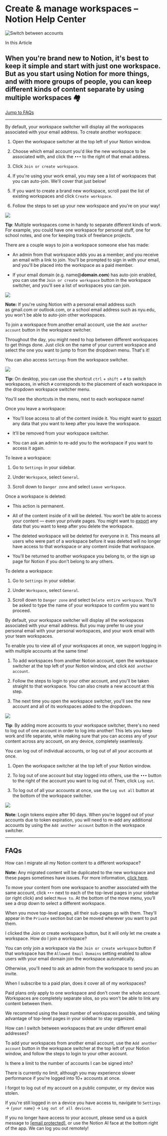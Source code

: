 # Create & manage workspaces – Notion Help Center
![Switch between accounts](https://www.notion.com/_next/image?url=https%3A%2F%2Fimg.youtube.com%2Fvi%2F8DvGO0lqBaA%2Fmaxresdefault.jpg&w=3840&q=100)

In this Article

When you're brand new to Notion, it's best to keep it simple and start with just one workspace. But as you start using Notion for more things, and with more groups of people, you can keep different kinds of content separate by using multiple workspaces 🏘
---------------------------------------------------------------------------------------------------------------------------------------------------------------------------------------------------------------------------------------------------------------

[Jump to FAQs](about:/help/create-delete-and-switch-workspaces#faq)

* * *

By default, your workspace switcher will display all the workspaces associated with your email address. To create another workspace:

1.  Open the workspace switcher at the top left of your Notion window.
    
2.  Choose which email account you'd like the new workspace to be associated with, and click the `•••` to the right of that email address.
    
3.  Click `Join or create workspace`.
    
4.  If you're using your work email, you may see a list of workspaces that you can auto-join. We'll cover that just below!
    
5.  If you want to create a brand new workspace, scroll past the list of existing workspaces and click `Create workspace`.
    
6.  Follow the steps to set up your new workspace and you're on your way!
    

![](https://www.notion.com/_next/image?url=%2Ffront-static%2Fshared%2Fcallouts%2Ftip-illustration-v4.png&w=128&q=75)

**Tip**: Multiple workspaces come in handy to separate different kinds of work. For example, you could have one workspace for personal stuff, one for school notes, and one for keeping track of freelance projects.

There are a couple ways to join a workspace someone else has made:

*   An admin from that workspace adds you as a member, and you receive an email with a link to join. You'll be prompted to sign in with your email, and you'll be placed into the workspace as a paid member.
    
*   If your email domain (e.g. name@**domain.com**) has auto-join enabled, you can use the `Join or create workspace` button in the workspace switcher, and you'll see a list of workspaces you can join.
    

![](https://www.notion.com/_next/image?url=%2Ffront-static%2Fshared%2Fcallouts%2Fnote-illustration.png&w=128&q=75)

**Note:** If you're using Notion with a personal email address such as gmail.com or outlook.com, or a school email address such as nyu.edu, you won't be able to auto-join other workspaces.

To join a workspace from another email account, use the `Add another account` button in the workspace switcher.

Throughout the day, you might need to hop between different workspaces to get things done. Just click on the name of your current workspace and select the one you want to jump to from the dropdown menu. That's it!

You can also access `Settings` from the workspace switcher.

![](https://www.notion.com/_next/image?url=%2Ffront-static%2Fshared%2Fcallouts%2Ftip-illustration-v4.png&w=128&q=75)

**Tip:** On desktop, you can use the shortcut `ctrl` + `shift` + `#` to switch workspaces, in which `#` corresponds to the placement of each workspace in the dropdown workspace switcher menu.

You'll see the shortcuts in the menu, next to each workspace name!

Once you leave a workspace:

*   You’ll lose access to all of the content inside it. You might want to [export](https://www.notion.so/help/export-your-content) any data that you want to keep after you leave the workspace.
    
*   It’ll be removed from your workspace switcher.
    
*   You can ask an admin to re-add you to the workspace if you want to access it again.
    

To leave a workspace:

1.  Go to `Settings` in your sidebar.
    
2.  Under `Workspace`, select `General`.
    
3.  Scroll down to `Danger zone` and select `Leave workspace`.
    

Once a workspace is deleted:

*   This action is permanent.
    
*   All of the content inside of it will be deleted. You won’t be able to access your content — even your private pages. You might want to [export](https://www.notion.so/help/export-your-content) any data that you want to keep after you delete the workspace.
    
*   The deleted workspace will be deleted for everyone in it. This means all users who were part of a workspace before it was deleted will no longer have access to that workspace or any content inside that workspace.
    
*   You'll be returned to another workspace you belong to, or the sign up page for Notion if you don't belong to any others.
    

To delete a workspace:

1.  Go to `Settings` in your sidebar.
    
2.  Under `Workspace`, select `General`.
    
3.  Scroll down to `Danger zone` and select `Delete entire workspace`. You'll be asked to type the name of your workspace to confirm you want to proceed.
    

By default, your workspace switcher will display all the workspaces associated with your email address. But you may prefer to use your personal email with your personal workspaces, and your work email with your team workspaces.

To enable you to view all of your workspaces at once, we support logging in with multiple accounts at the same time!

1.  To add workspaces from another Notion account, open the workspace switcher at the top left of your Notion window, and click `Add another account`.
    
2.  Follow the steps to login to your other account, and you'll be taken straight to that workspace. You can also create a new account at this step.
    
3.  The next time you open the workspace switcher, you'll see the new account and all of its workspaces added to the dropdown.
    

![](https://www.notion.com/_next/image?url=%2Ffront-static%2Fshared%2Fcallouts%2Ftip-illustration-v4.png&w=128&q=75)

**Tip**: By adding more accounts to your workspace switcher, there's no need to log out of one account in order to log into another! This lets you keep work and life separate, while making sure that you can access any of your content across any account, on any device, completely seamlessly.

You can log out of individual accounts, or log out of all your accounts at once.

1.  Open the workspace switcher at the top left of your Notion window.
    
2.  To log out of one account but stay logged into others, use the `•••` button to the right of the account you want to log out of. Then, click `Log out`.
    
3.  To log out of all your accounts at once, use the `Log out all` button at the bottom of the workspace switcher.
    

![](https://www.notion.com/_next/image?url=%2Ffront-static%2Fshared%2Fcallouts%2Fnote-illustration.png&w=128&q=75)

**Note**: Login tokens expire after 90 days. When you're logged out of your accounts due to token expiration, you will need to re-add any additional accounts by using the `Add another account` button in the workspace switcher.

* * *

FAQs
----

How can I migrate all my Notion content to a different workspace?

**Note:** Any migrated content will be duplicated to the new workspace and these pages sometimes have issues. For more information, [click here](https://www.notion.so/help/transfer-content-to-another-account).

To move your content from one workspace to another associated with the same account, click `•••` next to each of the top-level pages in your sidebar (or right click) and select `Move to`. At the bottom of the move menu, you’ll see a drop down to select a different workspace.

When you move top-level pages, all their sub-pages go with them. They'll appear in the `Private` section but can be moved wherever you want to put them.

I clicked the Join or create workspace button, but it will only let me create a workspace. How do I join a workspace?

You can only join a workspace via the `Join or create workspace` button if that workspace has the `Allowed Email Domains` setting enabled to allow users with your email domain join the workspace automatically.

Otherwise, you'll need to ask an admin from the workspace to send you an invite.

When I subscribe to a paid plan, does it cover all of my workspaces?

Paid plans only apply to one workspace and don't cover the whole account. Workspaces are completely separate silos, so you won't be able to link any content between them.

We recommend using the least number of workspaces possible, and taking advantage of top-level pages in your sidebar to stay organized.

How can I switch between workspaces that are under different email addresses?

To add your workspaces from another email account, use the `Add another account` button in the workspace switcher at the top left of your Notion window, and follow the steps to login to your other account.

Is there a limit to the number of accounts I can be signed into?

There is currently no limit, although you may experience slower performance if you're logged into 10+ accounts at once.

I forgot to log out of my account on a public computer, or my device was stolen.

If you're still logged in on a device you have access to, navigate to `Settings` → `{your name}` → `Log out of all devices`.

If you no longer have access to your account, please send us a quick message to [\[email protected\]](/cdn-cgi/l/email-protection), or use the Notion AI face at the bottom right of the app. We can log you out remotely!